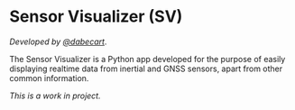 # Sensor Visualizer (SV)

*Developed by [@dabecart](https://dabecart.net/)*.

The Sensor Visualizer is a Python app developed for the purpose of easily displaying realtime data from inertial and GNSS sensors, apart from other common information.

*This is a work in project.*